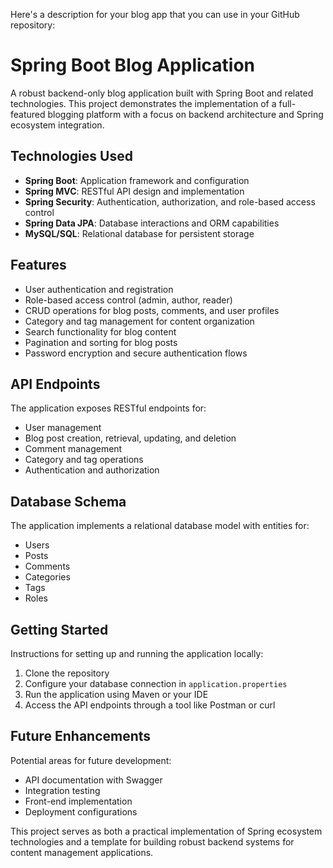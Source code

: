 Here's a description for your blog app that you can use in your GitHub repository:

# Spring Boot Blog Application

A robust backend-only blog application built with Spring Boot and related technologies. This project demonstrates the implementation of a full-featured blogging platform with a focus on backend architecture and Spring ecosystem integration.

## Technologies Used

- **Spring Boot**: Application framework and configuration
- **Spring MVC**: RESTful API design and implementation
- **Spring Security**: Authentication, authorization, and role-based access control
- **Spring Data JPA**: Database interactions and ORM capabilities
- **MySQL/SQL**: Relational database for persistent storage

## Features

- User authentication and registration
- Role-based access control (admin, author, reader)
- CRUD operations for blog posts, comments, and user profiles
- Category and tag management for content organization
- Search functionality for blog content
- Pagination and sorting for blog posts
- Password encryption and secure authentication flows

## API Endpoints

The application exposes RESTful endpoints for:
- User management
- Blog post creation, retrieval, updating, and deletion
- Comment management
- Category and tag operations
- Authentication and authorization

## Database Schema

The application implements a relational database model with entities for:
- Users
- Posts
- Comments
- Categories
- Tags
- Roles

## Getting Started

Instructions for setting up and running the application locally:

1. Clone the repository
2. Configure your database connection in `application.properties`
3. Run the application using Maven or your IDE
4. Access the API endpoints through a tool like Postman or curl

## Future Enhancements

Potential areas for future development:
- API documentation with Swagger
- Integration testing
- Front-end implementation
- Deployment configurations

This project serves as both a practical implementation of Spring ecosystem technologies and a template for building robust backend systems for content management applications.
